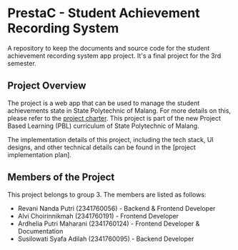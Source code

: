 # PrestaC - Student Achievement Recording System

A repository to keep the documents and source code for the student achievement recording system app project. It's a final project for the 3rd semester.

## Project Overview

The project is a web app that can be used to manage the student achievements state in State Polytechnic of Malang. For more details on this,
please refer to the [project charter](documents/project-charter.md). This project is part of the new Project Based Learning (PBL) curriculum of State Polytechnic of Malang.

The implementation details of this project, including the tech stack, UI designs, and other technical details can be found in the [project implementation plan].

## Members of the Project

This project belongs to group 3. The members are listed as follows:

- Revani Nanda Putri (2341760056) - Backend & Frontend Developer
- Alvi Choirinnikmah (2341760191) - Frontend Developer
- Ardhelia Putri Maharani (2341760124) - Frontend Developer & Documentation
- Susilowati Syafa Adilah (2341760095) - Backend Developer
